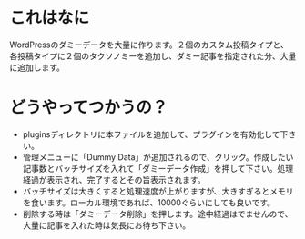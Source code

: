 # これはなに
WordPressのダミーデータを大量に作ります。２個のカスタム投稿タイプと、各投稿タイプに２個のタクソノミーを追加し、ダミー記事を指定された分、大量に追加します。

# どうやってつかうの？
- pluginsディレクトリに本ファイルを追加して、プラグインを有効化して下さい。
- 管理メニューに「Dummy Data」が追加されるので、クリック。作成したい記事数とバッチサイズを入れて「ダミーデータ作成」を押して下さい。処理経過が表示され、完了するとその旨表示されます。
- バッチサイズは大きくすると処理速度が上がりますが、大きすぎるとメモリを食います。ローカル環境であれば、10000ぐらいにしても良いです。
- 削除する時は「ダミーデータ削除」を押します。途中経過はでませんので、大量に記事を入れた時は気長にお待ち下さい。



